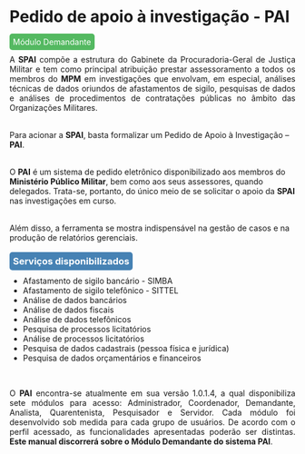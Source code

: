 # Pedido de apoio à investigação - PAI <br> 

<span style="background-color: #54b961; border-radius: 5px; padding: 6px; color: #FFFFFF ">Módulo Demandante</span>
<p style="text-align: justify;">
A <strong>SPAI</strong> compõe a estrutura do Gabinete da Procuradoria-Geral de Justiça Militar e tem como principal atribuição prestar assessoramento a todos os membros do <strong>MPM</strong> em investigações que envolvam, em especial, análises técnicas de dados oriundos de afastamentos de sigilo, pesquisas de dados e análises de procedimentos de contratações públicas no âmbito das Organizações Militares. <br><br>

Para acionar a <strong>SPAI</strong>, basta formalizar um Pedido de Apoio à Investigação – <strong>PAI</strong>.  <br><br>

O <strong>PAI</strong> é um sistema de pedido eletrônico disponibilizado aos membros do <strong>Ministério Público Militar</strong>, bem como aos seus assessores, quando delegados. Trata-se, portanto, do único meio de se solicitar o apoio da <strong>SPAI</strong> nas investigações em curso.  <br><br>

Além disso, a ferramenta se mostra indispensável na gestão de casos e na produção de relatórios gerenciais. </p>

### <span style="background-color: #4682B4; border-radius: 5px; padding: 6px; color: #FFFFFF">Serviços disponibilizados</span>

<ul class="seletor">
    <li> Afastamento de sigilo bancário - SIMBA </li>
    <li> Afastamento de sigilo telefônico - SITTEL </li>
    <li> Análise de dados bancários </li>
    <li> Análise de dados fiscais </li>  
    <li> Análise de dados telefônicos </li> 
    <li> Pesquisa de processos licitatórios </li> 
    <li> Análise de processos licitatórios </li>
    <li> Pesquisa de dados cadastrais (pessoa física e jurídica) </li>
    <li> Pesquisa de dados orçamentários e financeiros </li>
</ul><br>

<p style="text-align: justify;"> O <strong>PAI</strong> encontra-se atualmente em sua versão 1.0.1.4, a qual disponibiliza sete módulos para acesso: Administrador, Coordenador, Demandante, Analista, Quarentenista, Pesquisador e Servidor. Cada módulo foi desenvolvido sob medida para cada grupo de usuários. De acordo com o perfil acessado, as funcionalidades apresentadas poderão ser distintas. <strong>Este manual discorrerá sobre o Módulo Demandante do sistema PAI</strong>.</p><br><br>



